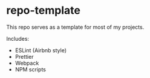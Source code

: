 # repo-template

This repo serves as a template for most of my projects.

Includes:

- ESLint (Airbnb style)
- Prettier
- Webpack
- NPM scripts
